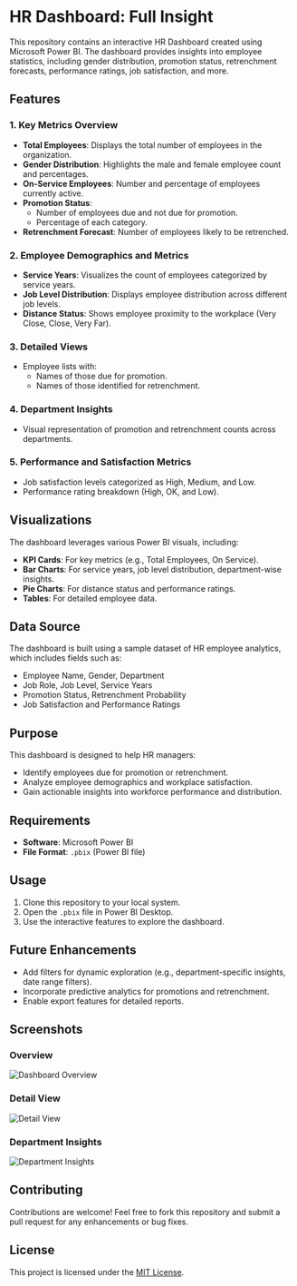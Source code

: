 # HR Dashboard: Full Insight

This repository contains an interactive HR Dashboard created using Microsoft Power BI. The dashboard provides insights into employee statistics, including gender distribution, promotion status, retrenchment forecasts, performance ratings, job satisfaction, and more.

## Features

### 1. **Key Metrics Overview**
- **Total Employees**: Displays the total number of employees in the organization.
- **Gender Distribution**: Highlights the male and female employee count and percentages.
- **On-Service Employees**: Number and percentage of employees currently active.
- **Promotion Status**:
  - Number of employees due and not due for promotion.
  - Percentage of each category.
- **Retrenchment Forecast**: Number of employees likely to be retrenched.

### 2. **Employee Demographics and Metrics**
- **Service Years**: Visualizes the count of employees categorized by service years.
- **Job Level Distribution**: Displays employee distribution across different job levels.
- **Distance Status**: Shows employee proximity to the workplace (Very Close, Close, Very Far).

### 3. **Detailed Views**
- Employee lists with:
  - Names of those due for promotion.
  - Names of those identified for retrenchment.

### 4. **Department Insights**
- Visual representation of promotion and retrenchment counts across departments.

### 5. **Performance and Satisfaction Metrics**
- Job satisfaction levels categorized as High, Medium, and Low.
- Performance rating breakdown (High, OK, and Low).

## Visualizations

The dashboard leverages various Power BI visuals, including:
- **KPI Cards**: For key metrics (e.g., Total Employees, On Service).
- **Bar Charts**: For service years, job level distribution, department-wise insights.
- **Pie Charts**: For distance status and performance ratings.
- **Tables**: For detailed employee data.

## Data Source

The dashboard is built using a sample dataset of HR employee analytics, which includes fields such as:
- Employee Name, Gender, Department
- Job Role, Job Level, Service Years
- Promotion Status, Retrenchment Probability
- Job Satisfaction and Performance Ratings

## Purpose

This dashboard is designed to help HR managers:
- Identify employees due for promotion or retrenchment.
- Analyze employee demographics and workplace satisfaction.
- Gain actionable insights into workforce performance and distribution.

## Requirements

- **Software**: Microsoft Power BI
- **File Format**: `.pbix` (Power BI file)

## Usage

1. Clone this repository to your local system.
2. Open the `.pbix` file in Power BI Desktop.
3. Use the interactive features to explore the dashboard.

## Future Enhancements

- Add filters for dynamic exploration (e.g., department-specific insights, date range filters).
- Incorporate predictive analytics for promotions and retrenchment.
- Enable export features for detailed reports.

## Screenshots

### Overview
![Dashboard Overview](https://github.com/codebyug/power_bi-projects-/blob/b64819abb9f6cfb460f3b83886030f67ed05b644/Home.png)

### Detail View
![Detail View](https://github.com/codebyug/power_bi-projects-/blob/b64819abb9f6cfb460f3b83886030f67ed05b644/Detail.png)

### Department Insights
![Department Insights](https://github.com/codebyug/power_bi-projects-/blob/b64819abb9f6cfb460f3b83886030f67ed05b644/action.png)

## Contributing

Contributions are welcome! Feel free to fork this repository and submit a pull request for any enhancements or bug fixes.

## License

This project is licensed under the [MIT License](LICENSE).
